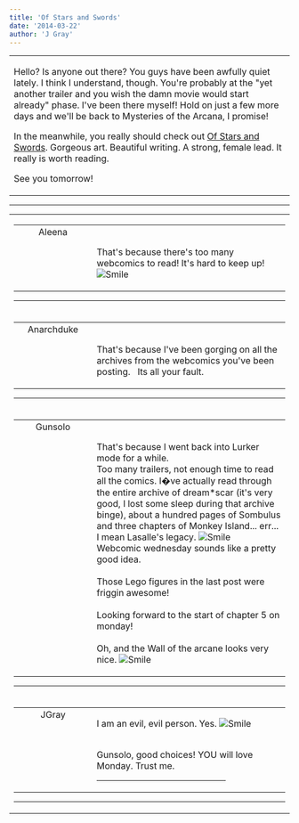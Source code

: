 ```yaml
---
title: 'Of Stars and Swords'
date: '2014-03-22'
author: 'J Gray'
---
```


<div>
<!-- Main content here -->
<table border="0" class="post"><tbody><tr><td>
   
   <div class="post_body">
       <p>Hello? Is anyone out there? You guys have been awfully quiet lately. I think I understand, though. You're probably at the "yet another trailer and you wish the damn movie would start already" phase. I've been there myself! Hold on just a few more days and we'll be back to Mysteries of the Arcana, I promise!</p><p>In the meanwhile, you really should check out <a href="https://www.comic-rocket.com/explore/of-stars-and-swords/" target="_blank">Of Stars and Swords</a>. Gorgeous art. Beautiful writing. A strong, female lead. It really is worth reading.</p><p>See you tomorrow!</p>
   </div>
   </td></tr>
   </tbody></table><hr><table style="width:100%; border:0;" class="comment_table"><tbody><tr><td width="100%"><a name=""> </a><div style="width:100%;" class="comment"><table border="0" width="100%"><tbody><tr><td align="center" valign="top" width="125">
<span class="comment_title"><center>Aleena<br></center><a name="1301">&nbsp;</a></span><br>
<center><img src="https://www.gravatar.com/avatar.php?gravatar_id=14c1a68d5f4b56aad5d3315747445591&amp;default=http%3A%2F%2Fmysteriesofthearcana.com%2Ftemplates%2Fmain%2Fimages%2Favatar.gif&amp;size=80&amp;rating=g" border="0" alt=""></center>
</td>
<td valign="top">


<p class="comment_text"> </p><p class="comment_text"><br> That's because there's too many webcomics to read! It's hard to keep up! <img src="/smilies/smile.gif" alt="Smile" border="0"></p>
 

</td></tr></tbody></table>
<hr></div></td></tr><tr><td width="100%"><a name=""> </a><div style="width:100%;" class="comment"><table border="0" width="100%"><tbody><tr><td align="center" valign="top" width="125">
<span class="comment_title"><center>Anarchduke<br></center><a name="1302">&nbsp;</a></span><br>
<center><img src="https://www.gravatar.com/avatar.php?gravatar_id=19810df798705e6f6a97783e9a8aaacc&amp;default=http%3A%2F%2Fmysteriesofthearcana.com%2Ftemplates%2Fmain%2Fimages%2Favatar.gif&amp;size=80&amp;rating=g" border="0" alt=""></center>
</td>
<td valign="top">


<p class="comment_text"> </p><p class="comment_text"><br> That's because I've been gorging on all the archives from the webcomics you've been posting. &nbsp; Its all your fault.</p>
 

</td></tr></tbody></table>
<hr></div></td></tr><tr><td width="100%"><a name=""> </a><div style="width:100%;" class="comment"><table border="0" width="100%"><tbody><tr><td align="center" valign="top" width="125">
<span class="comment_title"><center>Gunsolo<br></center><a name="1303">&nbsp;</a></span><br>
<center><img src="https://www.gravatar.com/avatar.php?gravatar_id=a94f16ab08c7abb74820e668722a5ffc&amp;default=http%3A%2F%2Fmysteriesofthearcana.com%2Ftemplates%2Fmain%2Fimages%2Favatar.gif&amp;size=80&amp;rating=g" border="0" alt=""></center>
</td>
<td valign="top">


<p class="comment_text"> </p><p class="comment_text"><br> That's because I went back into Lurker mode for a while. <br>Too many trailers, not enough time to read all the comics. I�ve actually read through the entire archive of dream*scar (it's very good, I lost some sleep during that archive binge), about a hundred pages of Sombulus and three chapters of Monkey Island... err... I mean Lasalle's legacy. <img src="/smilies/smile.gif" alt="Smile" border="0"><br>Webcomic wednesday sounds like a pretty good idea.<br><br>Those Lego figures in the last post were friggin awesome!<br><br>Looking forward to the start of chapter 5 on monday!<br><br>Oh, and the Wall of the arcane looks very nice. <img src="/smilies/smile.gif" alt="Smile" border="0"><br></p>
 

</td></tr></tbody></table>
<hr></div></td></tr><tr><td width="100%"><a name=""> </a><div style="width:100%;" class="comment"><table border="0" width="100%"><tbody><tr><td align="center" valign="top" width="125">
<span class="comment_title"><center>JGray</center><a name="1304">&nbsp;</a></span><br>
<center><img src="https://www.gravatar.com/avatar.php?gravatar_id=3de6483cf7ef4947f33483faa590f1a0&amp;default=http%3A%2F%2Fmysteriesofthearcana.com%2Ftemplates%2Fmain%2Fimages%2Favatar.gif&amp;size=100&amp;rating=g" border="0" alt=""></center>
</td>
<td valign="top">


<p class="comment_text"> </p><p class="comment_text">I am an evil, evil person. Yes. <img src="/smilies/smile.gif" alt="Smile" border="0">&nbsp;</p><div><br><div>Gunsolo, good choices! YOU will love Monday. Trust me.</div></div>
 <hr width="70%">

</td></tr></tbody></table>
<hr></div></td></tr></tbody></table>
<!-- End main content -->
              </div>
